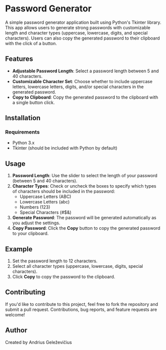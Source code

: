 # Password Generator

A simple password generator application built using Python's Tkinter library. This app allows users to generate strong passwords with customizable length and character types (uppercase, lowercase, digits, and special characters). Users can also copy the generated password to their clipboard with the click of a button.

## Features

- **Adjustable Password Length**: Select a password length between 5 and 40 characters.
- **Customizable Character Set**: Choose whether to include uppercase letters, lowercase letters, digits, and/or special characters in the generated password.
- **Copy to Clipboard**: Copy the generated password to the clipboard with a single button click.

## Installation

### Requirements
- Python 3.x
- Tkinter (should be included with Python by default)

## Usage

1. **Password Length**: Use the slider to select the length of your password (between 5 and 40 characters).
2. **Character Types**: Check or uncheck the boxes to specify which types of characters should be included in the password:
   - Uppercase Letters (ABC)
   - Lowercase Letters (abc)
   - Numbers (123)
   - Special Characters (#$&)
3. **Generate Password**: The password will be generated automatically as you adjust the settings.
4. **Copy Password**: Click the **Copy** button to copy the generated password to your clipboard.

## Example

1. Set the password length to 12 characters.
2. Select all character types (uppercase, lowercase, digits, special characters).
3. Click **Copy** to copy the password to the clipboard.

## Contributing

If you'd like to contribute to this project, feel free to fork the repository and submit a pull request. Contributions, bug reports, and feature requests are welcome!

## Author

Created by Andrius Geleževičius
